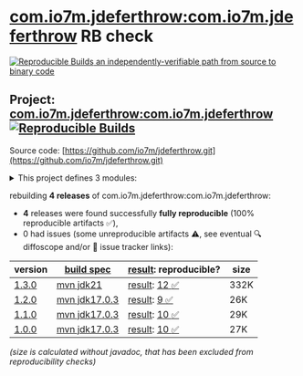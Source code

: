 [com.io7m.jdeferthrow:com.io7m.jdeferthrow](https://central.sonatype.com/artifact/com.io7m.jdeferthrow/com.io7m.jdeferthrow/versions) RB check
=======

[![Reproducible Builds](https://reproducible-builds.org/images/logos/rb.svg) an independently-verifiable path from source to binary code](https://reproducible-builds.org/)

## Project: [com.io7m.jdeferthrow:com.io7m.jdeferthrow](https://central.sonatype.com/artifact/com.io7m.jdeferthrow/com.io7m.jdeferthrow/versions) [![Reproducible Builds](https://img.shields.io/endpoint?url=https://raw.githubusercontent.com/jvm-repo-rebuild/reproducible-central/master/content/com/io7m/jdeferthrow/badge.json)](https://github.com/jvm-repo-rebuild/reproducible-central/blob/master/content/com/io7m/jdeferthrow/README.md)

Source code: [https://github.com/io7m/jdeferthrow.git](https://github.com/io7m/jdeferthrow.git)

<details><summary>This project defines 3 modules:</summary>

* [com.io7m.jdeferthrow:com.io7m.jdeferthrow](https://central.sonatype.com/artifact/com.io7m.jdeferthrow/com.io7m.jdeferthrow/overview)
* [com.io7m.jdeferthrow:com.io7m.jdeferthrow.core](https://central.sonatype.com/artifact/com.io7m.jdeferthrow/com.io7m.jdeferthrow.core/overview)
* [com.io7m.jdeferthrow:com.io7m.jdeferthrow.tests](https://central.sonatype.com/artifact/com.io7m.jdeferthrow/com.io7m.jdeferthrow.tests/overview)
</details>

rebuilding **4 releases** of com.io7m.jdeferthrow:com.io7m.jdeferthrow:
- **4** releases were found successfully **fully reproducible** (100% reproducible artifacts :white_check_mark:),
- 0 had issues (some unreproducible artifacts :warning:, see eventual :mag: diffoscope and/or :memo: issue tracker links):

| version | [build spec](/BUILDSPEC.md) | [result](https://reproducible-builds.org/docs/jvm/): reproducible? | size |
| -- | --------- | ------ | -- |
| [1.3.0](https://central.sonatype.com/artifact/com.io7m.jdeferthrow/com.io7m.jdeferthrow/1.3.0/pom) | [mvn jdk21](com.io7m.jdeferthrow-1.3.0.buildspec) | [result](com.io7m.jdeferthrow-1.3.0.buildinfo): [12 :white_check_mark: ](com.io7m.jdeferthrow-1.3.0.buildcompare) | 332K |
| [1.2.0](https://central.sonatype.com/artifact/com.io7m.jdeferthrow/com.io7m.jdeferthrow/1.2.0/pom) | [mvn jdk17.0.3](com.io7m.jdeferthrow-1.2.0.buildspec) | [result](com.io7m.jdeferthrow-1.2.0.buildinfo): [9 :white_check_mark: ](com.io7m.jdeferthrow-1.2.0.buildcompare) | 26K |
| [1.1.0](https://central.sonatype.com/artifact/com.io7m.jdeferthrow/com.io7m.jdeferthrow/1.1.0/pom) | [mvn jdk17.0.3](com.io7m.jdeferthrow-1.1.0.buildspec) | [result](com.io7m.jdeferthrow-1.1.0.buildinfo): [10 :white_check_mark: ](com.io7m.jdeferthrow-1.1.0.buildcompare) | 29K |
| [1.0.0](https://central.sonatype.com/artifact/com.io7m.jdeferthrow/com.io7m.jdeferthrow/1.0.0/pom) | [mvn jdk17.0.3](com.io7m.jdeferthrow-1.0.0.buildspec) | [result](com.io7m.jdeferthrow-1.0.0.buildinfo): [10 :white_check_mark: ](com.io7m.jdeferthrow-1.0.0.buildcompare) | 27K |

<i>(size is calculated without javadoc, that has been excluded from reproducibility checks)</i>
